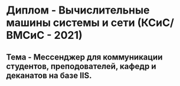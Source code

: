 # Диплом - Вычислительные машины системы и сети (КСиС/ВМСиС - 2021)

## Тема - Мессенджер для коммуникации студентов, преподователей, кафедр и деканатов на базе IIS.

